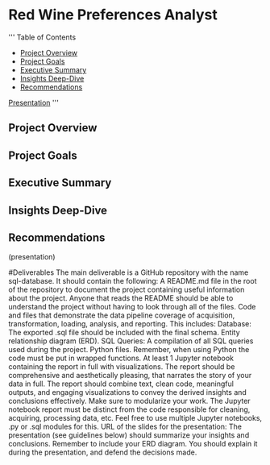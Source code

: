 # Red Wine Preferences Analyst
'''
Table of Contents
+ [Project Overview](#project-overview)
+ [Project Goals](#project-goals)
+ [Executive Summary](#executive-summary)
+ [Insights Deep-Dive](#insights-deep-dive)
+ [Recommendations](#recommendations)

[Presentation](url)
'''

## Project Overview



## Project Goals

## Executive Summary

## Insights Deep-Dive

## Recommendations

(presentation)

#Deliverables
The main deliverable is a GitHub repository with the name sql-database. It should contain the following:
A README.md file in the root of the repository to document the project containing useful information about the project. Anyone that reads the README should be able to understand the project without having to look through all of the files.
Code and files that demonstrate the data pipeline coverage of acquisition, transformation, loading, analysis, and reporting. This includes:
Database: The exported .sql file should be included with the final schema.
Entity relationship diagram (ERD).
SQL Queries: A compilation of all SQL queries used during the project.
Python files. Remember, when using Python the code must be put in wrapped functions.
At least 1 Jupyter notebook containing the report in full with visualizations.
The report should be comprehensive and aesthetically pleasing, that narrates the story of your data in full. The report should combine text, clean code, meaningful outputs, and engaging visualizations to convey the derived insights and conclusions effectively.
Make sure to modularize your work. The Jupyter notebook report must be distinct from the code responsible for cleaning, acquiring, processing data, etc. Feel free to use multiple Jupyter notebooks, .py or .sql modules for this.
URL of the slides for the presentation:
The presentation (see guidelines below) should summarize your insights and conclusions.
Remember to include your ERD diagram. You should explain it during the presentation, and defend the decisions made.
